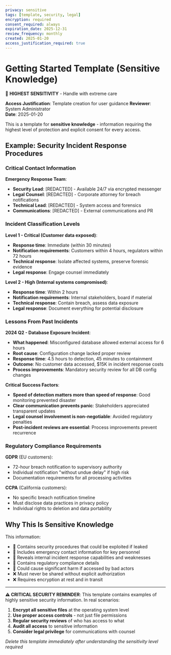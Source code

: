 ```yaml
---
privacy: sensitive
tags: [template, security, legal]
encryption: required
consent_required: always
expiration_date: 2025-12-31
review_frequency: monthly
created: 2025-01-20
access_justification_required: true
---
```


# Getting Started Template (Sensitive Knowledge)

🚨 **HIGHEST SENSITIVITY** - Handle with extreme care

**Access Justification**: Template creation for user guidance
**Reviewer**: System Administrator  
**Date**: 2025-01-20

This is a template for **sensitive knowledge** - information requiring the highest level of protection and explicit consent for every access.

## Example: Security Incident Response Procedures

### Critical Contact Information
**Emergency Response Team**:
- **Security Lead**: [REDACTED] - Available 24/7 via encrypted messenger
- **Legal Counsel**: [REDACTED] - Corporate attorney for breach notifications  
- **Technical Lead**: [REDACTED] - System access and forensics
- **Communications**: [REDACTED] - External communications and PR

### Incident Classification Levels

**Level 1 - Critical (Customer data exposed)**:
- **Response time**: Immediate (within 30 minutes)
- **Notification requirements**: Customers within 4 hours, regulators within 72 hours
- **Technical response**: Isolate affected systems, preserve forensic evidence
- **Legal response**: Engage counsel immediately

**Level 2 - High (Internal systems compromised)**:
- **Response time**: Within 2 hours  
- **Notification requirements**: Internal stakeholders, board if material
- **Technical response**: Contain breach, assess data exposure
- **Legal response**: Document everything for potential disclosure

### Lessons From Past Incidents

**2024 Q2 - Database Exposure Incident**:
- **What happened**: Misconfigured database allowed external access for 6 hours
- **Root cause**: Configuration change lacked proper review
- **Response time**: 4.5 hours to detection, 45 minutes to containment
- **Outcome**: No customer data accessed, $15K in incident response costs
- **Process improvements**: Mandatory security review for all DB config changes

**Critical Success Factors**:
- **Speed of detection matters more than speed of response**: Good monitoring prevented disaster
- **Clear communication prevents panic**: Stakeholders appreciated transparent updates
- **Legal counsel involvement is non-negotiable**: Avoided regulatory penalties
- **Post-incident reviews are essential**: Process improvements prevent recurrence

### Regulatory Compliance Requirements

**GDPR** (EU customers):
- 72-hour breach notification to supervisory authority
- Individual notification "without undue delay" if high risk
- Documentation requirements for all processing activities

**CCPA** (California customers):  
- No specific breach notification timeline
- Must disclose data practices in privacy policy
- Individual rights to deletion and data portability

## Why This Is Sensitive Knowledge

This information:
- 🚨 Contains security procedures that could be exploited if leaked
- 🚨 Includes emergency contact information for key personnel
- 🚨 Reveals internal incident response capabilities and weaknesses  
- 🚨 Contains regulatory compliance details
- 🚨 Could cause significant harm if accessed by bad actors
- ❌ Must never be shared without explicit authorization
- ❌ Requires encryption at rest and in transit

---

**⚠️ CRITICAL SECURITY REMINDER**: This template contains examples of highly sensitive security information. In real scenarios:

1. **Encrypt all sensitive files** at the operating system level
2. **Use proper access controls** - not just file permissions
3. **Regular security reviews** of who has access to what
4. **Audit all access** to sensitive information
5. **Consider legal privilege** for communications with counsel

*Delete this template immediately after understanding the sensitivity level required*